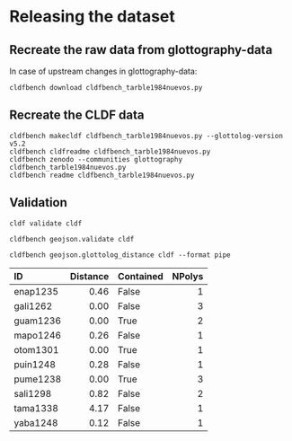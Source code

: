 # Releasing the dataset

## Recreate the raw data from glottography-data

In case of upstream changes in glottography-data:
```shell
cldfbench download cldfbench_tarble1984nuevos.py
```

## Recreate the CLDF data

```shell
cldfbench makecldf cldfbench_tarble1984nuevos.py --glottolog-version v5.2
cldfbench cldfreadme cldfbench_tarble1984nuevos.py
cldfbench zenodo --communities glottography cldfbench_tarble1984nuevos.py
cldfbench readme cldfbench_tarble1984nuevos.py
```

## Validation

```shell
cldf validate cldf
```

```shell
cldfbench geojson.validate cldf
```

```shell
cldfbench geojson.glottolog_distance cldf --format pipe
```

| ID | Distance | Contained | NPolys |
|:---------|-----------:|:------------|---------:|
| enap1235 | 0.46 | False | 1 |
| gali1262 | 0.00 | False | 3 |
| guam1236 | 0.00 | True | 2 |
| mapo1246 | 0.26 | False | 1 |
| otom1301 | 0.00 | True | 1 |
| puin1248 | 0.28 | False | 1 |
| pume1238 | 0.00 | True | 3 |
| sali1298 | 0.82 | False | 2 |
| tama1338 | 4.17 | False | 1 |
| yaba1248 | 0.12 | False | 1 |

